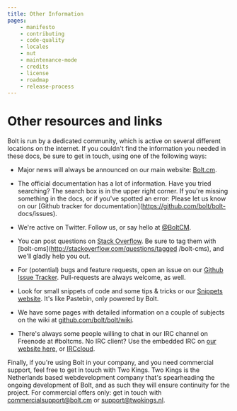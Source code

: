 ```yaml
---
title: Other Information
pages:
    - manifesto
    - contributing
    - code-quality
    - locales
    - nut
    - maintenance-mode
    - credits
    - license
    - roadmap
    - release-process
---
```

Other resources and links
=========================

Bolt is run by a dedicated community, which is active on several different
locations on the internet. If you couldn't find the information you needed in
these docs, be sure to get in touch, using one of the following ways:

  - Major news will always be announced on our main website:
    [Bolt.cm](https://bolt.cm).

  - The official documentation has a lot of information. Have you tried
    searching? The search box is in the upper right corner. If you're missing
    something in the docs, or if you've spotted an error: Please let us know on
    our [Github tracker for documentation](https://github.com/bolt/bolt-
    docs/issues).

  - We're active on Twitter. Follow us, or say hello at
    [@BoltCM](https://twitter.com/boltcm).

  - You can post questions on [Stack Overflow](http://stackoverflow.com). Be
    sure to tag them with [bolt-cms](http://stackoverflow.com/questions/tagged
    /bolt-cms), and we'll gladly help you out.

  - For (potential) bugs and feature requests, open an issue on our
    [Github Issue Tracker](https://github.com/bolt/bolt/issues). Pull-requests
    are always welcome, as well.

  - Look for small snippets of code and some tips & tricks or our
    [Snippets website](https://snippets.bolt.cm). It's like Pastebin, only
    powered by Bolt.

  - We have some pages with detailed information on a couple of subjects on the
    wiki at [github.com/bolt/bolt/wiki](https://github.com/bolt/bolt/wiki).

  - There's always some people willing to chat in our IRC channel on Freenode
    at #boltcms. No IRC client? Use the embedded IRC on
    [our website here](https://bolt.cm/irc), or [IRCcloud](http://irccloud.com).

Finally, if you're using Bolt in your company, and you need commercial support,
feel free to get in touch with Two Kings. Two Kings is the Netherlands based
webdevelopment company that's spearheading the ongoing development of Bolt, and
as such they will ensure continuity for the project. For commercial offers
only: get in touch with
[commercialsupport@bolt.cm](mailto:commercialsupport@bolt.cm) or
[support@twokings.nl](mailto:support@twokings.nl).
